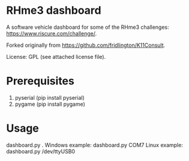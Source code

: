 RHme3 dashboard
================================
A software vehicle dashboard for some of the RHme3 challenges: https://www.riscure.com/challenge/.


Forked originally from https://github.com/fridlington/K11Consult.

License: GPL (see attached license file).


Prerequisites
================================
1) pyserial (pip install pyserial)
2) pygame (pip install pygame)


Usage
================================
dashboard.py <UART device>.
Windows example: dashboard.py COM7
Linux example: dashboard.py /dev/ttyUSB0
